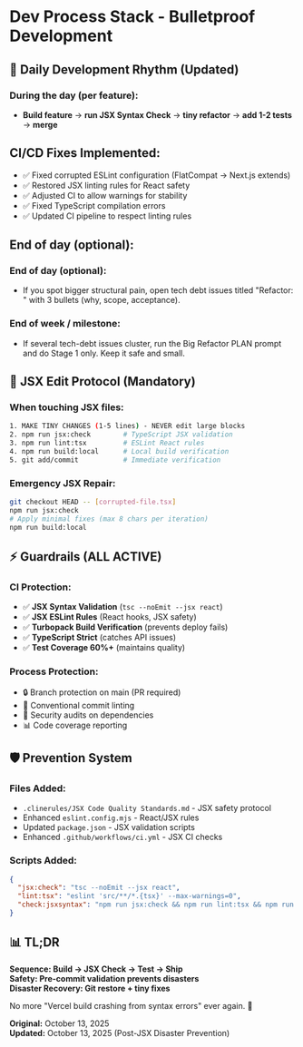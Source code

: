 # Dev Process Stack - Bulletproof Development

## 🔄 Daily Development Rhythm (Updated)

### During the day (per feature):
- **Build feature** → **run JSX Syntax Check** → **tiny refactor** → **add 1-2 tests** → **merge**

## CI/CD Fixes Implemented:
- ✅ Fixed corrupted ESLint configuration (FlatCompat → Next.js extends)
- ✅ Restored JSX linting rules for React safety
- ✅ Adjusted CI to allow warnings for stability
- ✅ Fixed TypeScript compilation errors
- ✅ Updated CI pipeline to respect linting rules

## End of day (optional):

### End of day (optional):
- If you spot bigger structural pain, open tech debt issues titled "Refactor: <module>" with 3 bullets (why, scope, acceptance).

### End of week / milestone:
- If several tech-debt issues cluster, run the Big Refactor PLAN prompt and do Stage 1 only. Keep it safe and small.

## 🚫 JSX Edit Protocol (Mandatory)

### When touching JSX files:
```bash
1. MAKE TINY CHANGES (1-5 lines) - NEVER edit large blocks
2. npm run jsx:check        # TypeScript JSX validation
3. npm run lint:tsx         # ESLint React rules
4. npm run build:local      # Local build verification
5. git add/commit           # Immediate verification
```

### Emergency JSX Repair:
```bash
git checkout HEAD -- [corrupted-file.tsx]
npm run jsx:check
# Apply minimal fixes (max 8 chars per iteration)
npm run build:local
```

## ⚡ **Guardrails (ALL ACTIVE)**

### CI Protection:
- ✅ **JSX Syntax Validation** (`tsc --noEmit --jsx react`)
- ✅ **JSX ESLint Rules** (React hooks, JSX safety)
- ✅ **Turbopack Build Verification** (prevents deploy fails)
- ✅ **TypeScript Strict** (catches API issues)
- ✅ **Test Coverage 60%+** (maintains quality)

### Process Protection:
- 🔒 Branch protection on main (PR required)
- 📝 Conventional commit linting
- 🚦 Security audits on dependencies
- 📊 Code coverage reporting

## 🛡️ Prevention System

### Files Added:
- `.clinerules/JSX Code Quality Standards.md` - JSX safety protocol
- Enhanced `eslint.config.mjs` - React/JSX rules
- Updated `package.json` - JSX validation scripts
- Enhanced `.github/workflows/ci.yml` - JSX CI checks

### Scripts Added:
```json
{
  "jsx:check": "tsc --noEmit --jsx react",
  "lint:tsx": "eslint 'src/**/*.{tsx}' --max-warnings=0",
  "check:jsxsyntax": "npm run jsx:check && npm run lint:tsx && npm run build:local"
}
```

## 📊 TL;DR

**Sequence: Build → JSX Check → Test → Ship**  
**Safety: Pre-commit validation prevents disasters**  
**Disaster Recovery: Git restore + tiny fixes**  

No more "Vercel build crashing from syntax errors" ever again. 🚀

**Original:** October 13, 2025  
**Updated:** October 13, 2025 (Post-JSX Disaster Prevention)
